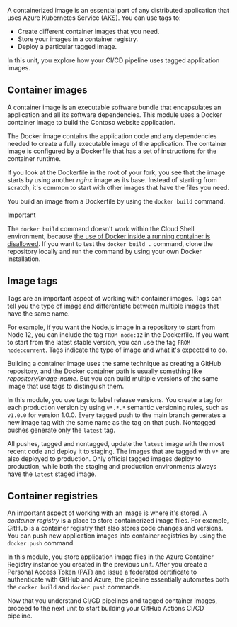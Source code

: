 A containerized image is an essential part of any distributed application that uses Azure Kubernetes Service (AKS). You can use tags to:

- Create different container images that you need.
- Store your images in a container registry.
- Deploy a particular tagged image.

In this unit, you explore how your CI/CD pipeline uses tagged application images.

## Container images

A container image is an executable software bundle that encapsulates an application and all its software dependencies. This module uses a Docker container image to build the Contoso website application.

The Docker image contains the application code and any dependencies needed to create a fully executable image of the application. The container image is configured by a Dockerfile that has a set of instructions for the container runtime.

If you look at the Dockerfile in the root of your fork, you see that the image starts by using another *nginx* image as its base. Instead of starting from scratch, it's common to start with other images that have the files you need.

You build an image from a Dockerfile by using the `docker build` command.

> [!IMPORTANT]
> The `docker build` command doesn't work within the Cloud Shell environment, because [the use of Docker inside a running container is disallowed](/answers/questions/1353781/azure-cloudshell-docker-doesnt-work). If you want to test the `docker build .` command, clone the repository locally and run the command by using your own Docker installation.

## Image tags

Tags are an important aspect of working with container images. Tags can tell you the type of image and differentiate between multiple images that have the same name.

For example, if you want the Node.js image in a repository to start from Node 12, you can include the tag `FROM node:12` in the Dockerfile. If you want to start from the latest stable version, you can use the tag `FROM node:current`. Tags indicate the type of image and what it's expected to do.

Building a container image uses the same technique as creating a GitHub repository, and the Docker container path is usually something like *repository/image-name*. But you can build multiple versions of the same image that use tags to distinguish them.

In this module, you use tags to label release versions. You create a tag for each production version by using `v*.*.*` semantic versioning rules, such as `v1.0.0` for version 1.0.0. Every tagged push to the main branch generates a new image tag with the same name as the tag on that push. Nontagged pushes generate only the `latest` tag.

All pushes, tagged and nontagged, update the `latest` image with the most recent code and deploy it to staging. The images that are tagged with `v*` are also deployed to production. Only official tagged images deploy to production, while both the staging and production environments always have the `latest` staged image.

## Container registries

An important aspect of working with an image is where it's stored. A *container registry* is a place to store containerized image files. For example, GitHub is a container registry that also stores code changes and versions. You can push new application images into container registries by using the `docker push` command.

In this module, you store application image files in the Azure Container Registry instance you created in the previous unit. After you create a Personal Access Token (PAT) and issue a federated certificate to authenticate with GitHub and Azure, the pipeline essentially automates both the `docker build` and `docker push` commands.

Now that you understand CI/CD pipelines and tagged container images, proceed to the next unit to start building your GitHub Actions CI/CD pipeline.
